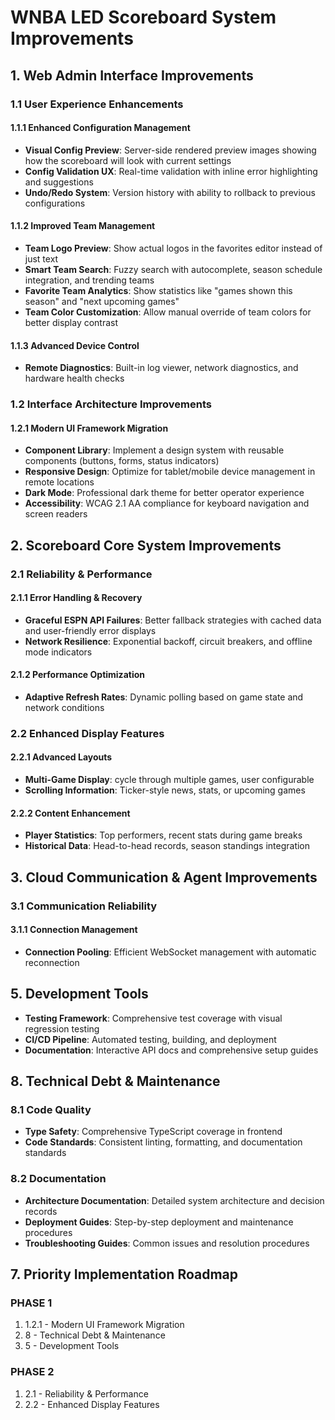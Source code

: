 # WNBA LED Scoreboard System Improvements

## 1. Web Admin Interface Improvements

### 1.1 User Experience Enhancements

#### 1.1.1 Enhanced Configuration Management
- **Visual Config Preview**: Server-side rendered preview images showing how the scoreboard will look with current settings
- **Config Validation UX**: Real-time validation with inline error highlighting and suggestions
- **Undo/Redo System**: Version history with ability to rollback to previous configurations

#### 1.1.2 Improved Team Management
- **Team Logo Preview**: Show actual logos in the favorites editor instead of just text
- **Smart Team Search**: Fuzzy search with autocomplete, season schedule integration, and trending teams
- **Favorite Team Analytics**: Show statistics like "games shown this season" and "next upcoming games"
- **Team Color Customization**: Allow manual override of team colors for better display contrast

#### 1.1.3 Advanced Device Control
- **Remote Diagnostics**: Built-in log viewer, network diagnostics, and hardware health checks

### 1.2 Interface Architecture Improvements

#### 1.2.1 Modern UI Framework Migration
- **Component Library**: Implement a design system with reusable components (buttons, forms, status indicators)
- **Responsive Design**: Optimize for tablet/mobile device management in remote locations
- **Dark Mode**: Professional dark theme for better operator experience
- **Accessibility**: WCAG 2.1 AA compliance for keyboard navigation and screen readers

## 2. Scoreboard Core System Improvements

### 2.1 Reliability & Performance

#### 2.1.1 Error Handling & Recovery
- **Graceful ESPN API Failures**: Better fallback strategies with cached data and user-friendly error displays
- **Network Resilience**: Exponential backoff, circuit breakers, and offline mode indicators

#### 2.1.2 Performance Optimization
- **Adaptive Refresh Rates**: Dynamic polling based on game state and network conditions

### 2.2 Enhanced Display Features

#### 2.2.1 Advanced Layouts
- **Multi-Game Display**: cycle through multiple games, user configurable
- **Scrolling Information**: Ticker-style news, stats, or upcoming games
<!-- - **Custom Scenes**: Plugin architecture for custom display modes (playoffs, all-star game, etc.)
- **Animation System**: Smooth transitions between states and animated elements -->

#### 2.2.2 Content Enhancement
- **Player Statistics**: Top performers, recent stats during game breaks
- **Historical Data**: Head-to-head records, season standings integration

## 3. Cloud Communication & Agent Improvements

### 3.1 Communication Reliability

#### 3.1.1 Connection Management
- **Connection Pooling**: Efficient WebSocket management with automatic reconnection

## 5. Development Tools
- **Testing Framework**: Comprehensive test coverage with visual regression testing
- **CI/CD Pipeline**: Automated testing, building, and deployment
- **Documentation**: Interactive API docs and comprehensive setup guides


## 8. Technical Debt & Maintenance

### 8.1 Code Quality
- **Type Safety**: Comprehensive TypeScript coverage in frontend
- **Code Standards**: Consistent linting, formatting, and documentation standards

### 8.2 Documentation
- **Architecture Documentation**: Detailed system architecture and decision records
- **Deployment Guides**: Step-by-step deployment and maintenance procedures
- **Troubleshooting Guides**: Common issues and resolution procedures


## 7. Priority Implementation Roadmap

### PHASE 1
1. 1.2.1 - Modern UI Framework Migration
1. 8 - Technical Debt & Maintenance
3. 5 -  Development Tools

### PHASE 2
1. 2.1 - Reliability & Performance
2. 2.2 - Enhanced Display Features